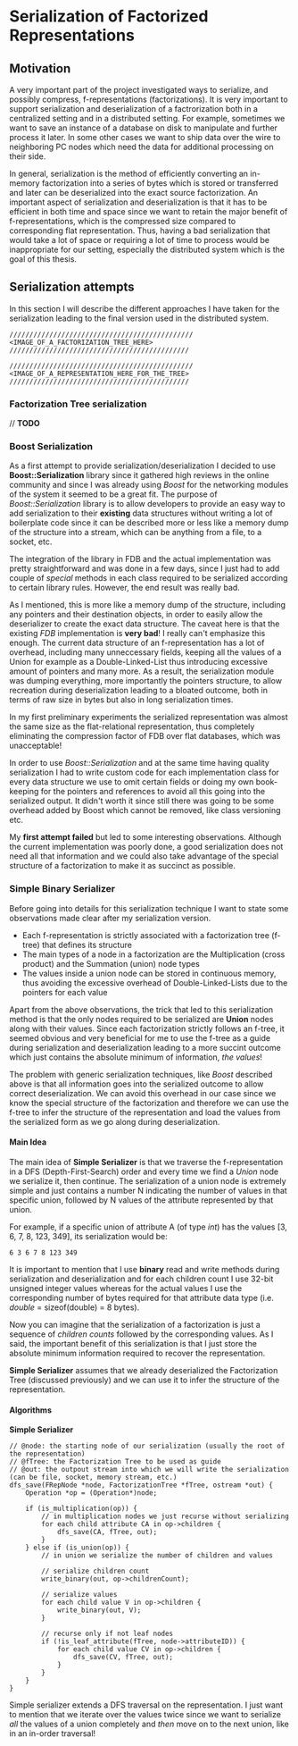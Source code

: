 # Serialization of Factorized Representations

## Motivation

A very important part of the project investigated ways to serialize, and possibly compress, f-representations (factorizations). It is very important to support serialization and deserialization of a factrorization both in a centralized setting and in a distributed setting. For example, sometimes we want to save an instance of a database on disk to manipulate and further process it later. In some other cases we want to ship data over the wire to neighboring PC nodes which need the data for additional processing on their side. 

In general, serialization is the method of efficiently converting an in-memory factorization into a series of bytes which is stored or transferred and later can be deserialized into the exact source factorization.
An important aspect of serialization and deserialization is that it has to be efficient in both time and space since we want to retain the major benefit of f-representations, which is the compressed size compared to corresponding flat representation. Thus, having a bad serialization that would take a lot of space or requiring a lot of time to process would be inappropriate for our setting, especially the distributed system which is the goal of this thesis.


## Serialization attempts

In this section I will describe the different approaches I have taken for the serialization leading to the final version used in the distributed system.

```
//////////////////////////////////////////////
<IMAGE_OF_A_FACTORIZATION_TREE_HERE>
/////////////////////////////////////////////
```
```
//////////////////////////////////////////////
<IMAGE_OF_A_REPRESENTATION_HERE_FOR_THE_TREE>
/////////////////////////////////////////////
```

### Factorization Tree serialization

// **TODO**

### Boost Serialization

As a first attempt to provide serialization/deserialization I decided to use **Boost::Serialization** library since it gathered high reviews in the online community and since I was already using _Boost_ for the networking modules of the system it seemed to be a great fit. 
The purpose of _Boost::Serialization_ library is to allow developers to provide an easy way to add serialization to their **existing** data structures without writing a lot of boilerplate code since it can be described more or less like a memory dump of the structure into a stream, which can be anything from a file, to a socket, etc.

The integration of the library in FDB and the actual implementation was pretty straightforward and was done in a few days, since I just had to add couple of _special_ methods in each class required to be serialized according to certain library rules. However, the end result was really bad.

As I mentioned, this is more like a memory dump of the structure, including any pointers and their destination objects, in order to easily allow the deserializer to create the exact data structure. The caveat here is that the existing _FDB_ implementation is **very bad**! I really can't emphasize this enough. 
The current data structure of an f-representation has a lot of overhead, including many unneccessary fields, keeping all the values of a Union for example as a Double-Linked-List thus introducing excessive amount of pointers and many more. As a result, the serialization module was dumping everything, more importantly the pointers structure, to allow recreation during deserialization leading to a bloated outcome, both in terms of raw size in bytes but also in long serialization times. 

In my first preliminary experiments the serialized representation was almost the same size as the flat-relational representation, thus completely eliminating the compression factor of FDB over flat databases, which was unacceptable!

In order to use _Boost::Serialization_ and at the same time having quality serialization I had to write custom code for each implementation class for every data structure we use to omit certain fields or doing my own book-keeping for the pointers and references to avoid all this going into the serialized output.
It didn't worth it since still there was going to be some overhead added by Boost which cannot be removed, like class versioning etc.

My **first attempt failed** but led to some interesting observations. Although the current implementation was poorly done, a good serialization does not need all that information and we could also take advantage of the special structure of a factorization to make it as succinct as possible.

### Simple Binary Serializer

Before going into details for this serialization technique I want to state some observations made clear after my serialization version.

* Each f-representation is strictly associated with a factorization tree (f-tree) that defines its structure
* The main types of a node in a factorization are the Multiplication (cross product) and the Summation (union) node types
* The values inside a union node can be stored in continuous memory, thus avoiding the excessive overhead of Double-Linked-Lists due to the pointers for each value

Apart from the above observations, the trick that led to this serialization method is that the only nodes required to be serialized are **Union** nodes along with their values. Since each factorization strictly follows an f-tree, it seemed obvious and very beneficial for me to use the f-tree as a guide during serialization and deserialization leading to a more succint outcome which just contains the absolute minimum of information, _the values_!

The problem with generic serialization techniques, like _Boost_ described above is that all information goes into the serialized outcome to allow correct deserialization. We can avoid this overhead in our case since we know the special structure of the factorization and therefore we can use the f-tree to infer the structure of the representation and load the values from the serialized form as we go along during deserialization.

#### Main Idea

The main idea of **Simple Serializer** is that we traverse the f-representation in a DFS (Depth-First-Search) order and every time we find a _Union_ node we serialize it, then continue.
The serialization of a union node is extremely simple and just contains a number N indicating the number of values in that specific union, followed by N values of the attribute represented by that union.

For example, if a specific union of attribute A (of type _int_) has the values [3, 6, 7, 8, 123, 349], its serialization would be:
```
6 3 6 7 8 123 349
```

It is important to mention that I use **binary** read and write methods during serialization and deserialization and for each children count I use 32-bit unsigned integer values whereas for the actual values I use the corresponding number of bytes required for that attribute data type (i.e. _double_ = sizeof(double) = 8 bytes).

Now you can imagine that the serialization of a factorization is just a sequence of _children counts_ followed by the corresponding values. As I said, the important benefit of this serialization is that I just store the absolute minimum information required to recover the representation.

**Simple Serializer** assumes that we already deserialized the Factorization Tree (discussed previously) and we can use it to infer the structure of the representation.

#### Algorithms

**Simple Serializer**

```
// @node: the starting node of our serialization (usually the root of the representation)
// @fTree: the Factorization Tree to be used as guide 
// @out: the outpout stream into which we will write the serialization (can be file, socket, memory stream, etc.)
dfs_save(FRepNode *node, FactorizationTree *fTree, ostream *out) {
    Operation *op = (Operation*)node; 
    
    if (is_multiplication(op)) {
        // in multiplication nodes we just recurse without serializing 
        for each child attribute CA in op->children {
            dfs_save(CA, fTree, out);
        }
    } else if (is_union(op)) {
        // in union we serialize the number of children and values
        
        // serialize children count
        write_binary(out, op->childrenCount);
        
        // serialize values
        for each child value V in op->children {
            write_binary(out, V);
        }

        // recurse only if not leaf nodes
        if (!is_leaf_attribute(fTree, node->attributeID)) {
            for each child value CV in op->children {
                dfs_save(CV, fTree, out);
            }
        }
    }
}
```

Simple serializer extends a DFS traversal on the representation. I just want to mention that we iterate over the values twice since we want to serialize _all_ the values of a union completely and _then_ move on to the next union, like in an in-order traversal!
















